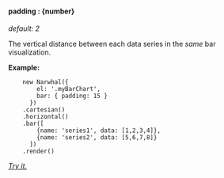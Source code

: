 #### **padding** : {number}

*default: 2* 

The vertical distance between each data series in the *same* bar visualization.

**Example:**

		new Narwhal({
            el: '.myBarChart',
            bar: { padding: 15 }
          })
        .cartesian()
        .horizontal()
        .bar([
            {name: 'series1', data: [1,2,3,4]},
            {name: 'series2', data: [5,6,7,8]}
          ])
        .render()

*[Try it.](http://jsfiddle.net/forio/Js25t/)*



